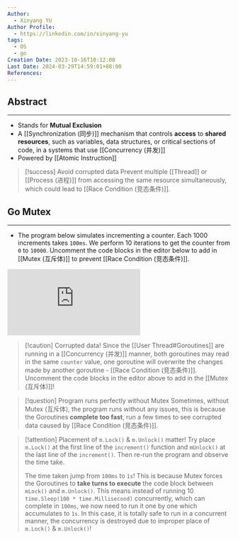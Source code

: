 ```yaml
---
Author:
  - Xinyang YU
Author Profile:
  - https://linkedin.com/in/xinyang-yu
tags:
  - OS
  - go
Creation Date: 2023-10-16T10:12:00
Last Date: 2024-03-29T14:59:01+08:00
References: 
---
```

## Abstract
---
- Stands for **Mutual Exclusion**
- A [[Synchronization (同步)]] mechanism that controls **access** to **shared resources**, such as variables, data structures, or critical sections of code, in a systems that use [[Concurrency (并发)]]
- Powered by [[Atomic Instruction]]

>[!success] Avoid corrupted data
> Prevent multiple [[Thread]] or [[Process (进程)]] from accessing the same resource simultaneously, which could lead to [[Race Condition (竞态条件)]].


## Go Mutex
---
- The program below simulates incrementing a counter. Each 1000 increments takes `100ms`. We perform 10 iterations to get the counter from `0` to `10000`. Uncomment the code blocks in the editor below to add in [[Mutex (互斥体)]] to prevent [[Race Condition (竞态条件)]].

<div class="onecompilerCode-wrapper">
<iframe
 class="onecompilerCode"
 frameBorder="0" 
 src="https://onecompiler.com/embed/java/427wzs4fs?codeChangeEvent=true&theme=dark&hideLanguageSelection=true&hideNew=true&hideNewFileOption=true&availableLanguages=true&hideTitle=true&hideStdin=true" 
 ></iframe>
 </div>

>[!caution] Corrupted data!
> Since the [[User Thread#Goroutines]] are running in a [[Concurrency (并发)]] manner, both goroutines may read in the same `counter` value, one goroutine will overwrite the changes made by another goroutine - [[Race Condition (竞态条件)]]. Uncomment the code blocks in the editor above to add in the [[Mutex (互斥体)]]!

>[!question] Program runs perfectly without Mutex
> Sometimes, without Mutex (互斥体), the program runs without any issues, this is because the Goroutines **complete too fast**, run a few times to see corrupted data caused by [[Race Condition (竞态条件)]]. 


>[!attention] Placement of `m.Lock()` & `m.Unlock()` matter!
> Try place `m.Lock()` at the first line of the `increment()` function and `mUnlock()` at the last line of the `increment()`. Then re-run the program and observe the time take.
> 
> The time taken jump from `100ms` to `1s`! This is because Mutex forces the Goroutines to **take turns to execute** the code block between `mLock()` and `m.Unlock()`. This means instead of running 10 `time.Sleep(100 * time.Millisecond)` concurrently, which can complete in `100ms`, we now need to run it one by one which accumulates to `1s`. In this case, it is totally safe to run in a concurrent manner, the concurrency is destroyed due to improper place of `m.Lock()` & `m.Unlock()`!